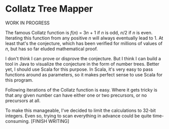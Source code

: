 # Collatz Tree Mapper

WORK IN PROGRESS

The famous Collatz function is *f*(*n*) = 3*n* + 1 if *n* is odd, *n*/2 if *n* 
is even. Iterating this function from any positive *n* will always eventually 
lead to 1. At least that's the conjecture, which has been verified for millions 
of values of *n*, but has so far eluded mathematical proof. 

I don't think I can prove or disprove the conjecture. But I think I can build a 
tool in Java to visualize the conjecture in the form of number trees. Better 
yet, I should use Scala for this purpose. In Scala, it's very easy to pass 
functions around as parameters, so it makes perfect sense to use Scala for this 
program.

Following iterations of the Collatz function is easy. Where it gets tricky is 
that any given number can have either one or two precursors, or no precursors 
at all. 

To make this manageable, I've decided to limit the calculations to 32-bit 
integers. Even so, trying to scan everything in advance could be quite 
time-consuming. [FINISH WRITING] 